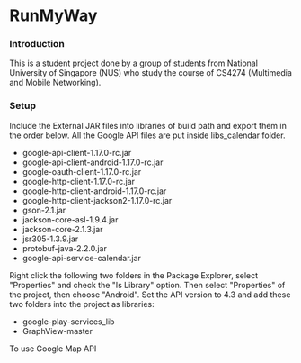 RunMyWay
========

### Introduction
This is a student project done by a group of students from National University of Singapore (NUS) who study the 
course of CS4274 (Multimedia and Mobile Networking).

### Setup

Include the External JAR files into libraries of build path and export them in the order below. 
All the Google API files are put inside libs\_calendar folder.

* google-api-client-1.17.0-rc.jar
* google-api-client-android-1.17.0-rc.jar
* google-oauth-client-1.17.0-rc.jar
* google-http-client-1.17.0-rc.jar
* google-http-client-android-1.17.0-rc.jar
* google-http-client-jackson2-1.17.0-rc.jar
* gson-2.1.jar
* jackson-core-asl-1.9.4.jar
* jackson-core-2.1.3.jar
* jsr305-1.3.9.jar
* protobuf-java-2.2.0.jar
* google-api-service-calendar.jar

Right click the following two folders in the Package Explorer, 
select "Properties" and check the "Is Library" option. 
Then select "Properties" of the project, then choose "Android". 
Set the API version to 4.3 and add these two folders into the project as libraries:

* google-play-services\_lib
* GraphView-master

To use Google Map API
